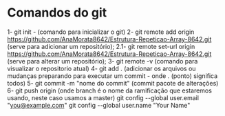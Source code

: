 # Comandos do git
1- git init - (comando para inicializar o git)
2- git remote add origin https://github.com/AnaMorata8642/Estrutura-Repeticao-Array-8642.git (serve para adicionar um repositório);
2.1- git remote set-url origin https://github.com/AnaMorata8642/Estrutura-Repeticao-Array-8642.git (serve para alterar um repositório);
3- git remote -v (comando para visualizar o repositorio atual)
4- git add . (adicionar os arquivos ou mudanças preparando para executar um commit - onde *.* (ponto) significa todos)
5- git commit -m "nome do commit" (commit pacote de alterações)
6- git push origin <branch> (onde branch é o nome da ramificação que estaremos usando, neste caso usamos a master)
git config --global user.email "you@example.com"
git config --global user.name "Your Name"